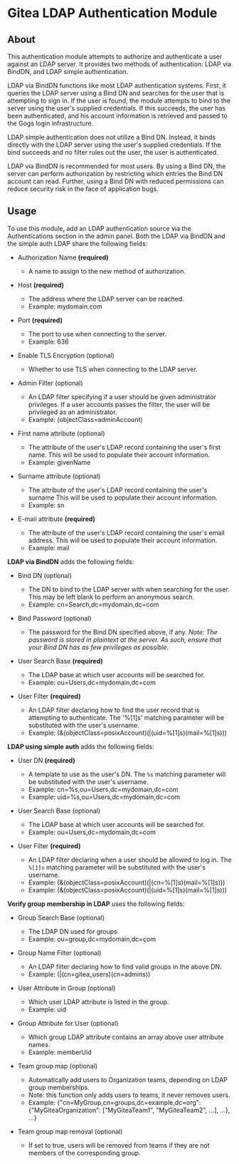 # Gitea LDAP Authentication Module

## About

This authentication module attempts to authorize and authenticate a user
against an LDAP server. It provides two methods of authentication: LDAP via
BindDN, and LDAP simple authentication.

LDAP via BindDN functions like most LDAP authentication systems. First, it
queries the LDAP server using a Bind DN and searches for the user that is
attempting to sign in. If the user is found, the module attempts to bind to the
server using the user's supplied credentials. If this succeeds, the user has
been authenticated, and his account information is retrieved and passed to the
Gogs login infrastructure.

LDAP simple authentication does not utilize a Bind DN. Instead, it binds
directly with the LDAP server using the user's supplied credentials. If the bind
succeeds and no filter rules out the user, the user is authenticated.

LDAP via BindDN is recommended for most users. By using a Bind DN, the server
can perform authorization by restricting which entries the Bind DN account can
read. Further, using a Bind DN with reduced permissions can reduce security risk
in the face of application bugs.

## Usage

To use this module, add an LDAP authentication source via the Authentications
section in the admin panel. Both the LDAP via BindDN and the simple auth LDAP
share the following fields:

* Authorization Name **(required)**
  * A name to assign to the new method of authorization.

* Host **(required)**
  * The address where the LDAP server can be reached.
  * Example: mydomain.com

* Port **(required)**
  * The port to use when connecting to the server.
  * Example: 636

* Enable TLS Encryption (optional)
  * Whether to use TLS when connecting to the LDAP server.

* Admin Filter (optional)
  * An LDAP filter specifying if a user should be given administrator
      privileges. If a user accounts passes the filter, the user will be
      privileged as an administrator.
  * Example: (objectClass=adminAccount)

* First name attribute (optional)
  * The attribute of the user's LDAP record containing the user's first name.
      This will be used to populate their account information.
  * Example: givenName

* Surname attribute (optional)
  * The attribute of the user's LDAP record containing the user's surname This
      will be used to populate their account information.
  * Example: sn

* E-mail attribute **(required)**
  * The attribute of the user's LDAP record containing the user's email
      address. This will be used to populate their account information.
  * Example: mail

**LDAP via BindDN** adds the following fields:

* Bind DN (optional)
  * The DN to bind to the LDAP server with when searching for the user. This
      may be left blank to perform an anonymous search.
  * Example: cn=Search,dc=mydomain,dc=com

* Bind Password (optional)
  * The password for the Bind DN specified above, if any. _Note: The password
      is stored in plaintext at the server. As such, ensure that your Bind DN
      has as few privileges as possible._

* User Search Base **(required)**
  * The LDAP base at which user accounts will be searched for.
  * Example: ou=Users,dc=mydomain,dc=com

* User Filter **(required)**
  * An LDAP filter declaring how to find the user record that is attempting to
      authenticate. The '%[1]s' matching parameter will be substituted with the
      user's username.
  * Example: (&(objectClass=posixAccount)(|(uid=%[1]s)(mail=%[1]s)))

**LDAP using simple auth** adds the following fields:

* User DN **(required)**
  * A template to use as the user's DN. The `%s` matching parameter will be
      substituted with the user's username.
  * Example: cn=%s,ou=Users,dc=mydomain,dc=com
  * Example: uid=%s,ou=Users,dc=mydomain,dc=com

* User Search Base (optional)
  * The LDAP base at which user accounts will be searched for.
  * Example: ou=Users,dc=mydomain,dc=com

* User Filter **(required)**
  * An LDAP filter declaring when a user should be allowed to log in. The `%[1]s`
      matching parameter will be substituted with the user's username.
  * Example: (&(objectClass=posixAccount)(|(cn=%[1]s)(mail=%[1]s)))
  * Example: (&(objectClass=posixAccount)(|(uid=%[1]s)(mail=%[1]s)))

**Verify group membership in LDAP** uses the following fields:

* Group Search Base (optional)
  * The LDAP DN used for groups.
  * Example: ou=group,dc=mydomain,dc=com

* Group Name Filter (optional)
  * An LDAP filter declaring how to find valid groups in the above DN.
  * Example: (|(cn=gitea_users)(cn=admins))

* User Attribute in Group (optional)
  * Which user LDAP attribute is listed in the group.
  * Example: uid

* Group Attribute for User (optional)
  * Which group LDAP attribute contains an array above user attribute names.
  * Example: memberUid

* Team group map (optional)
  * Automatically add users to Organization teams, depending on LDAP group memberships.
  * Note: this function only adds users to teams, it never removes users.
  * Example: {"cn=MyGroup,cn=groups,dc=example,dc=org": {"MyGiteaOrganization": ["MyGiteaTeam1", "MyGiteaTeam2", ...], ...}, ...}

* Team group map removal (optional)
  * If set to true, users will be removed from teams if they are not members of the corresponding group.
